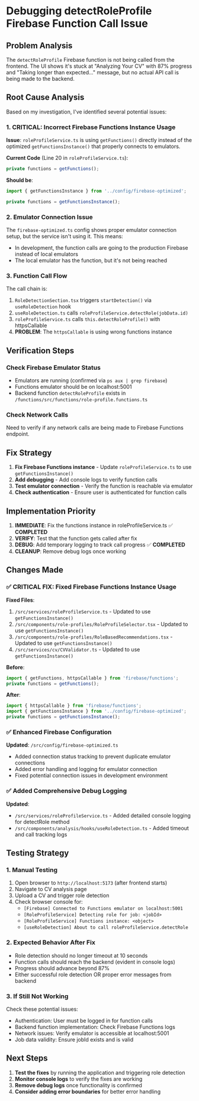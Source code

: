 # Debugging detectRoleProfile Firebase Function Call Issue

## Problem Analysis

The `detectRoleProfile` Firebase function is not being called from the frontend. The UI shows it's stuck at "Analyzing Your CV" with 87% progress and "Taking longer than expected..." message, but no actual API call is being made to the backend.

## Root Cause Analysis

Based on my investigation, I've identified several potential issues:

### 1. **CRITICAL: Incorrect Firebase Functions Instance Usage**

**Issue**: `roleProfileService.ts` is using `getFunctions()` directly instead of the optimized `getFunctionsInstance()` that properly connects to emulators.

**Current Code** (Line 20 in `roleProfileService.ts`):
```typescript
private functions = getFunctions();
```

**Should be**:
```typescript
import { getFunctionsInstance } from '../config/firebase-optimized';

private functions = getFunctionsInstance();
```

### 2. **Emulator Connection Issue**

The `firebase-optimized.ts` config shows proper emulator connection setup, but the service isn't using it. This means:
- In development, the function calls are going to the production Firebase instead of local emulators
- The local emulator has the function, but it's not being reached

### 3. **Function Call Flow**

The call chain is:
1. `RoleDetectionSection.tsx` triggers `startDetection()` via `useRoleDetection` hook
2. `useRoleDetection.ts` calls `roleProfileService.detectRole(jobData.id)`
3. `roleProfileService.ts` calls `this.detectRoleProfile()` with httpsCallable
4. **PROBLEM**: The `httpsCallable` is using wrong functions instance

## Verification Steps

### Check Firebase Emulator Status
- Emulators are running (confirmed via `ps aux | grep firebase`)
- Functions emulator should be on localhost:5001
- Backend function `detectRoleProfile` exists in `/functions/src/functions/role-profile.functions.ts`

### Check Network Calls
Need to verify if any network calls are being made to Firebase Functions endpoint.

## Fix Strategy

1. **Fix Firebase Functions instance** - Update `roleProfileService.ts` to use `getFunctionsInstance()`
2. **Add debugging** - Add console logs to verify function calls
3. **Test emulator connection** - Verify the function is reachable via emulator
4. **Check authentication** - Ensure user is authenticated for function calls

## Implementation Priority

1. **IMMEDIATE**: Fix the functions instance in roleProfileService.ts ✅ **COMPLETED**
2. **VERIFY**: Test that the function gets called after fix
3. **DEBUG**: Add temporary logging to track call progress ✅ **COMPLETED**
4. **CLEANUP**: Remove debug logs once working

## Changes Made

### ✅ **CRITICAL FIX: Fixed Firebase Functions Instance Usage**

**Fixed Files**:
1. `/src/services/roleProfileService.ts` - Updated to use `getFunctionsInstance()`
2. `/src/components/role-profiles/RoleProfileSelector.tsx` - Updated to use `getFunctionsInstance()` 
3. `/src/components/role-profiles/RoleBasedRecommendations.tsx` - Updated to use `getFunctionsInstance()`
4. `/src/services/cv/CVValidator.ts` - Updated to use `getFunctionsInstance()`

**Before**:
```typescript
import { getFunctions, httpsCallable } from 'firebase/functions';
private functions = getFunctions();
```

**After**:
```typescript
import { httpsCallable } from 'firebase/functions';
import { getFunctionsInstance } from '../config/firebase-optimized';
private functions = getFunctionsInstance();
```

### ✅ **Enhanced Firebase Configuration**

**Updated**: `/src/config/firebase-optimized.ts`
- Added connection status tracking to prevent duplicate emulator connections
- Added error handling and logging for emulator connection
- Fixed potential connection issues in development environment

### ✅ **Added Comprehensive Debug Logging**

**Updated**: 
- `/src/services/roleProfileService.ts` - Added detailed console logging for detectRole method
- `/src/components/analysis/hooks/useRoleDetection.ts` - Added timeout and call tracking logs

## Testing Strategy

### 1. **Manual Testing**
1. Open browser to `http://localhost:5173` (after frontend starts)
2. Navigate to CV analysis page
3. Upload a CV and trigger role detection
4. Check browser console for:
   - `[Firebase] Connected to Functions emulator on localhost:5001`
   - `[RoleProfileService] Detecting role for job: <jobId>`
   - `[RoleProfileService] Functions instance: <object>`
   - `[useRoleDetection] About to call roleProfileService.detectRole`

### 2. **Expected Behavior After Fix**
- Role detection should no longer timeout at 10 seconds
- Function calls should reach the backend (evident in console logs)
- Progress should advance beyond 87%
- Either successful role detection OR proper error messages from backend

### 3. **If Still Not Working**
Check these potential issues:
- Authentication: User must be logged in for function calls
- Backend function implementation: Check Firebase Functions logs
- Network issues: Verify emulator is accessible at localhost:5001
- Job data validity: Ensure jobId exists and is valid

## Next Steps

1. **Test the fixes** by running the application and triggering role detection
2. **Monitor console logs** to verify the fixes are working
3. **Remove debug logs** once functionality is confirmed
4. **Consider adding error boundaries** for better error handling